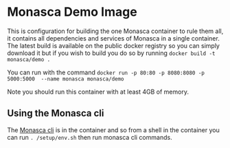 # Monasca Demo Image

This is configuration for building the one Monasca container to rule them all, it contains all dependencies and services of Monasca
in a single container. The latest build is available on the public docker registry so you can simply download it but if you wish to build
you do so by running `docker build -t monasca/demo .`

You can run with the command `docker run -p 80:80 -p 8080:8080 -p 5000:5000  --name monasca monasca/demo`

Note you should run this container with at least 4GB of memory.

## Using the Monasca cli
The [Monasca cli](https://github.com/stackforge/python-monascaclient) is in the container and so from a shell in the container you can run `. /setup/env.sh` then run monasca cli commands.
